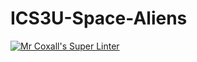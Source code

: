 # ICS3U-Space-Aliens
[![Mr Coxall's Super Linter](https://github.com/ICS3U-Programming-JeremiahO/Assign-04-Python/workflows/Mr%20Coxall's%20Super%20Linter/badge.svg)](https://github.com/ICS3U-Programming-JeremiahO/Assign-04-Python/actions/)
